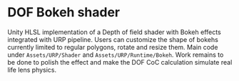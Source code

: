 # DOF Bokeh shader 
Unity HLSL implementation of a Depth of field shader with Bokeh effects integrated with URP pipeline. Users can customize the shape of bokehs currently limited to regular polygons, rotate and resize them.
Main code under `Assets/URP/Shader` and `Assets/URP/Runtime/Bokeh`. Work remains to be done to polish the effect and make the DOF CoC calculation simulate real life lens physics.
